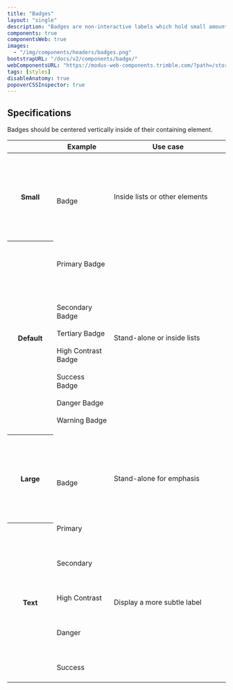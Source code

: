 ```yaml
---
title: "Badges"
layout: "single"
description: "Badges are non-interactive labels which hold small amounts of information."
components: true
componentsWeb: true
images:
  - "/img/components/headers/badges.png"
bootstrapURL: "/docs/v2/components/badge/"
webComponentsURL: "https://modus-web-components.trimble.com/?path=/story/components-badge--default"
tags: [styles]
disableAnatomy: true
popoverCSSInspector: true
---
```


## Specifications

Badges should be centered vertically inside of their containing element.

<table class="table table-bordered">
  <thead class="thead-light">
    <tr>
      <th width="90px"></th>
      <th>Example</th>
      <th width="250px">Use case</th>
    </tr>
  </thead>
  <tbody>
    <tr>
      <th scope="row" height="203">Small</th>
      <td class="text-start py-5">
        <br /><br />
        <div
          class="badge badge-sm bg-primary me-4 me-xxl-auto"
          data-bs-toggle="popover"
          data-bs-placement="right"
          data-bs-custom-class="popover-css-inspector"
          data-css-inspector-hide="">
          Badge
        </div>
        <br />
      </td>
      <td>Inside lists or other elements</td>
    </tr>
    <tr>
      <th scope="row" height="203">Default</th>
      <td class="text-start py-5">
        <br /><br />
        <div
          class="badge bg-primary me-3 me-xxl-auto"
          data-bs-toggle="popover"
          data-bs-placement="right"
          data-bs-custom-class="popover-css-inspector"
          data-css-inspector-hide="">
          Primary Badge
        </div>
         <br /><br /><br><br>
        <div
          class="badge bg-secondary me-3 me-xxl-auto mt-5"
          data-bs-toggle="popover"
          data-bs-placement="right"
          data-bs-custom-class="popover-css-inspector"
          data-css-inspector-hide="font-weight font-size height padding text-align b-radius margin">
          Secondary Badge
        </div>
        <br />
        <div
          class="badge text-bg-tertiary me-3 me-xxl-auto mt-5"
          data-bs-toggle="popover"
          data-bs-placement="right"
          data-bs-custom-class="popover-css-inspector"
          data-css-inspector-hide="font-weight font-size height padding text-align b-radius margin">
          Tertiary Badge
        </div>
        <br />
        <div
          class="badge bg-high-contrast me-3 me-xxl-auto mt-5"
          data-bs-toggle="popover"
          data-bs-placement="right"
          data-bs-custom-class="popover-css-inspector"
          data-css-inspector-hide="font-weight font-size height padding text-align b-radius margin">
          High Contrast Badge
        </div>
         <br />
        <div
          class="badge bg-success me-3 me-xxl-auto mt-5"
          data-bs-toggle="popover"
          data-bs-placement="right"
          data-bs-custom-class="popover-css-inspector"
          data-css-inspector-hide="font-weight font-size height padding text-align b-radius margin">
          Success Badge
        </div>
          <br />
        <div
          class="badge bg-danger me-3 me-xxl-auto mt-5"
          data-bs-toggle="popover"
          data-bs-placement="right"
          data-bs-custom-class="popover-css-inspector"
          data-css-inspector-hide="font-weight font-size height padding text-align b-radius margin">
          Danger Badge
        </div>
        <br />
        <div
          class="badge text-bg-warning me-3 me-xxl-auto mt-5"
          data-bs-toggle="popover"
          data-bs-placement="right"
          data-bs-custom-class="popover-css-inspector"
          data-css-inspector-hide="font-weight font-size height padding text-align b-radius margin">
          Warning Badge
        </div>
        <br />
      </td>
      <td>Stand-alone or inside lists</td>
    </tr>
    <tr>
      <th scope="row" height="203">Large</th>
      <td class="text-start py-5">
        <br /><br />
        <div
          class="badge badge-lg bg-primary me-2 me-xxl-auto"
          data-bs-toggle="popover"
          data-bs-placement="right"
          data-bs-custom-class="popover-css-inspector"
          data-css-inspector-hide="">
          Badge
        </div>
        <br />
      </td>
      <td>Stand-alone for emphasis</td>
    </tr>
     <tr>
      <th scope="row" height="327">Text</th>
      <td class="text-start py-4">
        <div
          class="badge text-primary me-2 me-xxl-auto"
          data-bs-toggle="popover"
          data-bs-placement="right"
          data-bs-custom-class="popover-css-inspector"
          data-css-inspector-hide="padding text-align margin height border-radius bg-color b-radius font-weight">
          Primary
        </div>
        <br /><br><br>
        <div
          class="badge text-secondary me-2 me-xxl-auto"
          data-bs-toggle="popover"
          data-bs-placement="right"
          data-bs-custom-class="popover-css-inspector"
          data-css-inspector-hide="padding text-align margin height border-radius bg-color b-radius font-weight">
          Secondary
        </div>
        <br /><br><br>
        <div
          class="badge text-body me-2 me-xxl-auto"
          data-bs-toggle="popover"
          data-bs-placement="right"
          data-bs-custom-class="popover-css-inspector"
          data-css-inspector-hide="padding text-align margin height border-radius bg-color b-radius font-weight">
          High Contrast
        </div>
         <br /><br><br>
        <div
          class="badge text-danger me-2 me-xxl-auto"
          data-bs-toggle="popover"
          data-bs-placement="right"
          data-bs-custom-class="popover-css-inspector"
          data-css-inspector-hide="padding text-align margin height border-radius bg-color b-radius font-weight">
          Danger
        </div>
         <br /><br><br>
        <div
          class="badge text-success me-2 me-xxl-auto"
          data-bs-toggle="popover"
          data-bs-placement="right"
          data-bs-custom-class="popover-css-inspector"
          data-css-inspector-hide="padding text-align margin height border-radius bg-color b-radius font-weight">
          Success
        </div>
        <br />
      </td>
      <td>Display a more subtle label</td>
    </tr>
  </tbody>
</table>

